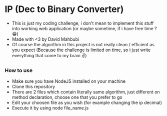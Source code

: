 # IP (Dec to Binary Converter)

- This is just my coding challenge, i don't mean to implement this stuff into working web application (or maybe sometime, if i have free time ? 😁)
- Made with <3 by David Mahbubi
- Of course the algorithm in this project is not really clean / efficient as you expect (Because the challenge is limited on time, so i just write everything that come to my brain ✌)

### How to use

- Make sure you have NodeJS installed on your machine
- Clone this repository
- There are 2 files which contain literally same algorithm, just different on method declaration, choose one that you prefer to go
- Edit your choosen file as you wish (for example changing the ip decimal)
- Execute it by using node file_name.js
